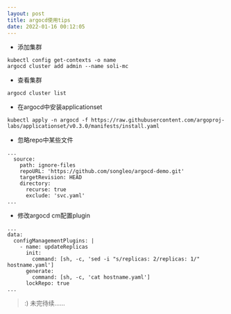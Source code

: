 ```yaml
---
layout: post
title: argocd使用tips
date: 2022-01-16 00:12:05
---
```


- 添加集群

```
kubectl config get-contexts -o name
argocd cluster add admin --name soli-mc
```

- 查看集群

```
argocd cluster list
```

- 在argocd中安装applicationset

```
kubectl apply -n argocd -f https://raw.githubusercontent.com/argoproj-labs/applicationset/v0.3.0/manifests/install.yaml
```

- 忽略repo中某些文件

```
...
  source:
    path: ignore-files
    repoURL: 'https://github.com/songleo/argocd-demo.git'
    targetRevision: HEAD
    directory:
      recurse: true
      exclude: 'svc.yaml'
...
```

- 修改argocd cm配置plugin

```
...
data:
  configManagementPlugins: |
    - name: updateReplicas
      init:
        command: [sh, -c, 'sed -i "s/replicas: 2/replicas: 1/" hostname.yaml']
      generate:
        command: [sh, -c, 'cat hostname.yaml']
      lockRepo: true
...
```

> :) 未完待续......

